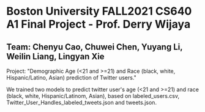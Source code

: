 # Boston University FALL2021 CS640 A1 Final Project - Prof. Derry Wijaya
## Team: Chenyu Cao, Chuwei Chen, Yuyang Li, Weilin Liang, Lingyan Xie

Project: "Demographic Age (<21 and >=21) and Race (black, white, Hispanic/Latino, Asian) prediction of Twitter users." 

We trained two models to predict twitter user's age (<21 and >=21) and race (black, white, Hispanic/Latinom, Asian), based on labeled_users.csv,  Twitter_User_Handles_labeled_tweets.json and tweets.json.
